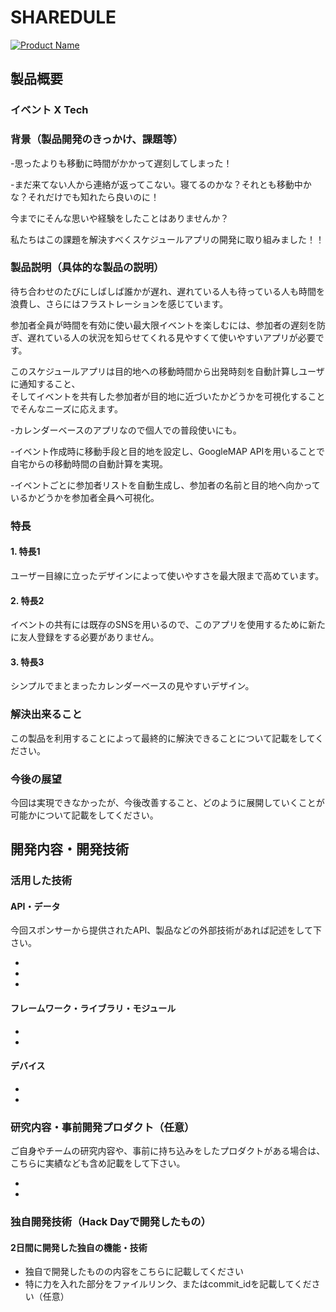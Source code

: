 # SHAREDULE

[![Product Name](https://raw.github.com/GabLeRoux/WebMole/master/ressources/WebMole_Youtube_Video.png)](https://www.youtube.com/channel/UC4PtjOfZTbVp9DwtJv82Lzg)

## 製品概要
### イベント X Tech

### 背景（製品開発のきっかけ、課題等）
    

-思ったよりも移動に時間がかかって遅刻してしまった！  


-まだ来てない人から連絡が返ってこない。寝てるのかな？それとも移動中かな？それだけでも知れたら良いのに！    

今までにそんな思いや経験をしたことはありませんか？   

私たちはこの課題を解決すべくスケジュールアプリの開発に取り組みました！！

### 製品説明（具体的な製品の説明）
待ち合わせのたびにしばしば誰かが遅れ、遅れている人も待っている人も時間を浪費し、さらにはフラストレーションを感じています。   

参加者全員が時間を有効に使い最大限イベントを楽しむには、参加者の遅刻を防ぎ、遅れている人の状況を知らせてくれる見やすくて使いやすいアプリが必要です。   

このスケジュールアプリは目的地への移動時間から出発時刻を自動計算しユーザに通知すること、   
そしてイベントを共有した参加者が目的地に近づいたかどうかを可視化することでそんなニーズに応えます。   


-カレンダーベースのアプリなので個人での普段使いにも。

-イベント作成時に移動手段と目的地を設定し、GoogleMAP APIを用いることで自宅からの移動時間の自動計算を実現。

-イベントごとに参加者リストを自動生成し、参加者の名前と目的地へ向かっているかどうかを参加者全員へ可視化。



### 特長

#### 1. 特長1
ユーザー目線に立ったデザインによって使いやすさを最大限まで高めています。
#### 2. 特長2
イベントの共有には既存のSNSを用いるので、このアプリを使用するために新たに友人登録をする必要がありません。
#### 3. 特長3
シンプルでまとまったカレンダーベースの見やすいデザイン。
### 解決出来ること
この製品を利用することによって最終的に解決できることについて記載をしてください。

### 今後の展望
今回は実現できなかったが、今後改善すること、どのように展開していくことが可能かについて記載をしてください。


## 開発内容・開発技術
### 活用した技術
#### API・データ
今回スポンサーから提供されたAPI、製品などの外部技術があれば記述をして下さい。

* 
* 
* 

#### フレームワーク・ライブラリ・モジュール
* 
* 

#### デバイス
* 
* 

### 研究内容・事前開発プロダクト（任意）
ご自身やチームの研究内容や、事前に持ち込みをしたプロダクトがある場合は、こちらに実績なども含め記載をして下さい。

* 
* 


### 独自開発技術（Hack Dayで開発したもの）
#### 2日間に開発した独自の機能・技術
* 独自で開発したものの内容をこちらに記載してください
* 特に力を入れた部分をファイルリンク、またはcommit_idを記載してください（任意）
